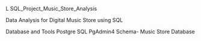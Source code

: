 L
SQL_Project_Music_Store_Analysis

Data Analysis for Digital Music Store using SQL

Database and Tools
Postgre SQL
PgAdmin4
Schema- Music Store Database
